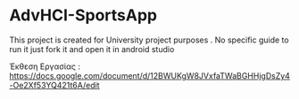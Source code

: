 # AdvHCI-SportsApp
 This project is created for University project purposes .
 No specific guide to run it just fork it and open it in android studio

Έκθεση Εργασίας : https://docs.google.com/document/d/12BWUKgW8JVxfaTWaBGHHjgDsZy4-Oe2Xf53YQ421t6A/edit
